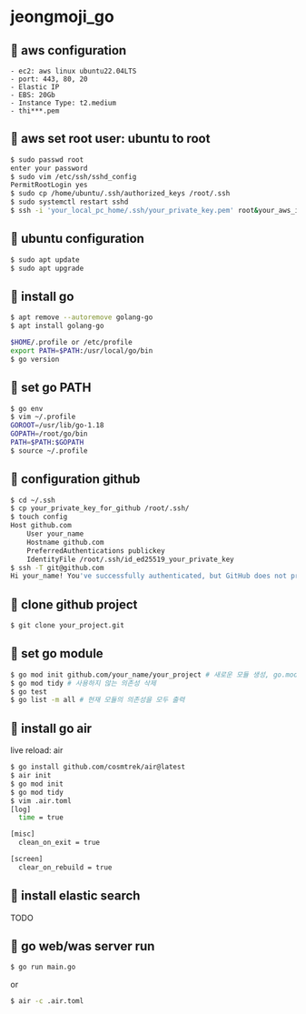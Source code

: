 # jeongmoji_go

## :pushpin: aws configuration
```
- ec2: aws linux ubuntu22.04LTS
- port: 443, 80, 20
- Elastic IP
- EBS: 20Gb
- Instance Type: t2.medium
- thi***.pem
```
## :pushpin: aws set root user: ubuntu to root
```bash
$ sudo passwd root
enter your password
$ sudo vim /etc/ssh/sshd_config
PermitRootLogin yes
$ sudo cp /home/ubuntu/.ssh/authorized_keys /root/.ssh
$ sudo systemctl restart sshd
$ ssh -i 'your_local_pc_home/.ssh/your_private_key.pem' root&your_aws_ip
```

## :pushpin: ubuntu configuration
```bash
$ sudo apt update
$ sudo apt upgrade
```

## :pushpin: install go
```bash
$ apt remove --autoremove golang-go
$ apt install golang-go
```
```bash
$HOME/.profile or /etc/profile
export PATH=$PATH:/usr/local/go/bin
$ go version
```

## :pushpin: set go PATH
```bash
$ go env
$ vim ~/.profile
GOROOT=/usr/lib/go-1.18
GOPATH=/root/go/bin
PATH=$PATH:$GOPATH
$ source ~/.profile
```

## :pushpin: configuration github
```bash
$ cd ~/.ssh
$ cp your_private_key_for_github /root/.ssh/
$ touch config
Host github.com
    User your_name
    Hostname github.com
    PreferredAuthentications publickey
    IdentityFile /root/.ssh/id_ed25519_your_private_key
$ ssh -T git@github.com
Hi your_name! You've successfully authenticated, but GitHub does not provide shell access.
```

## :pushpin: clone github project
```bash
$ git clone your_project.git
```

## :pushpin: set go module
```bash
$ go mod init github.com/your_name/your_project # 새로운 모듈 생성, go.mod 파일을 초기화
$ go mod tidy # 사용하지 않는 의존성 삭제
$ go test
$ go list -m all # 현재 모듈의 의존성을 모두 출력
```

## :pushpin: install go air
live reload: air
```bash
$ go install github.com/cosmtrek/air@latest
$ air init
$ go mod init
$ go mod tidy
$ vim .air.toml
[log]
  time = true

[misc]
  clean_on_exit = true

[screen]
  clear_on_rebuild = true
```

## :pushpin: install elastic search
TODO


## :cherry_blossom: go web/was server run
```bash
$ go run main.go
```
or
```bash
$ air -c .air.toml
```